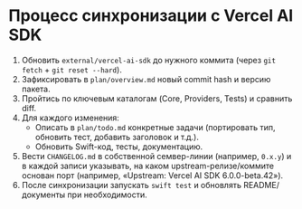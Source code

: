 # Процесс синхронизации с Vercel AI SDK

1. Обновить `external/vercel-ai-sdk` до нужного коммита (через `git fetch` + `git reset --hard`).
2. Зафиксировать в `plan/overview.md` новый commit hash и версию пакета.
3. Пройтись по ключевым каталогам (Core, Providers, Tests) и сравнить diff.
4. Для каждого изменения:
   - Описать в `plan/todo.md` конкретные задачи (портировать тип, обновить тест, добавить заголовок и т.д.).
   - Обновить Swift-код, тесты, документацию.
5. Вести `CHANGELOG.md` в собственной семвер-линии (например, `0.x.y`) и в каждой записи указывать, на каком upstream-релизе/коммите основан порт (например, «Upstream: Vercel AI SDK 6.0.0-beta.42»).
6. После синхронизации запускать `swift test` и обновлять README/документы при необходимости.
